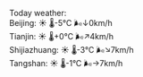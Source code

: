 Today weather:  
Beijing: ☀️ 🌡️-5°C 🌬️↓0km/h  
Tianjin: ☀️ 🌡️+0°C 🌬️↗4km/h  
Shijiazhuang: ☀️ 🌡️-3°C 🌬️↘7km/h  
Tangshan: ☀️ 🌡️-1°C 🌬️→7km/h  
